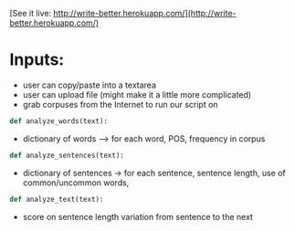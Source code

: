 [See it live: http://write-better.herokuapp.com/](http://write-better.herokuapp.com/)

# Inputs:
- user can copy/paste into a textarea
- user can upload file (might make it a little more complicated)
- grab corpuses from the Internet to run our script on

```python
def analyze_words(text):
```

- dictionary of words --> for each word, POS, frequency in corpus

```python
def analyze_sentences(text):
```

- dictionary of sentences -> for each sentence, sentence length, use of common/uncommon words, 

```python
def analyze_text(text):
```
- score on sentence length variation from sentence to the next